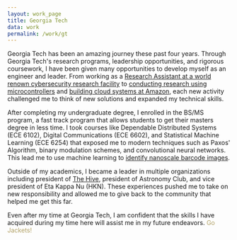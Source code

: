 ```yaml
---
layout: work_page
title: Georgia Tech
data: work
permalink: /work/gt
---
```


Georgia Tech has been an amazing journey these past four years. Through Georgia Tech's research programs, leadership opportunities, and rigorous coursework, I have been given many opportunities to develop myself as an engineer and leader. From working as a [Research Assistant at a world renown cybersecurity research facility](/work/gtri) to [conducting research using microcontrollers](/archived_work/vip) and [building cloud systems at Amazon](/work/amazon), each new activity challenged me to think of new solutions and expanded my technical skills.

After completing my undergraduate degree, I enrolled in the BS/MS program, a fast track program that allows students to get their masters degree in less time. I took courses like Dependable Distributed Systems (ECE 6102), Digital Communications (ECE 6602), and Statistical Machine Learning (ECE 6254) that exposed me to modern techniques such as Paxos' Algorithm, binary modulation schemes, and convolutional neural networks. This lead me to use machine learning to [identify nanoscale barcode images](/work/barcode).

Outside of my academics, I became a leader in multiple organizations including president of [The Hive](/work/thehive), president of Astronomy Club, and vice president of Eta Kappa Nu (HKN). These experiences pushed me to take on new responsibility and allowed me to give back to the community that helped me get this far.

Even after my time at Georgia Tech, I am confident that the skills I have acquired during my time here will assist me in my future endeavors. <span style="color:#B3A369">Go Jackets!</span>
